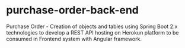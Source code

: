 # purchase-order-back-end
Purchase Order - Creation of objects and tables using Spring Boot 2.x technologies to develop a REST API hosting on Herokun platform to be consumed in Frontend system with Angular framework.
